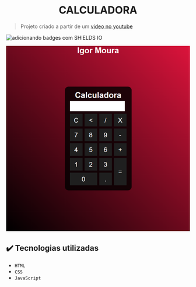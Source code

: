 <h1 align="center">CALCULADORA</h1>

> Projeto criado a partir de um [video no youtube](https://www.youtube.com/watch?v=42TShjXR0m0)

![adicionando badges com SHIELDS IO](https://img.shields.io/badge/STATUS-CONCLUÍDO-<COLOR>GREEN)


<img href="Projeto final" src="FOTO.png">

## ✔️ Tecnologias utilizadas

- ``HTML``
- ``CSS``
- ``JavaScript``
